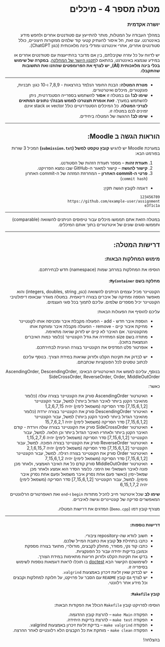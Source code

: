 <div dir="rtl">

# מטלה מספר 4 - מיכלים

### יושרה אקדמית

במהלך העבודה על המטלות, מותר להתייעץ עם סטודנטים אחרים ולחפש מידע באינטרנט. עם זאת, חל איסור להעתיק קטעי קוד שלמים ממקורות חיצוניים, כולל סטודנטים אחרים, אתרי אינטרנט ומודלי בינה מלאכותית (כגון ChatGPT).

יש לדווח על כל עזרה שקיבלתם, בין אם מדובר בהתייעצות עם סטודנטים אחרים או במידע שנמצא באינטרנט, בהתאם ל[תקנון היושר של המחלקה](https://www.ariel.ac.il/wp/cs/wp-content/uploads/sites/88/2020/08/Guidelines-for-Academic-Integrity.pdf).
**במקרה של שימוש בכלי בינה מלאכותית (AI), יש לצרף את הפרומפטים שהוזנו ואת התשובות שהתקבלו**.

-----
* **מטרת המטלה:** הבנת החומר הנלמד בהרצאות - 7,8,9 ו-10 כגון: תבניות, פונקטורים, מיכלים ואיטרטורים.
* **שימו לב!**  גם במטלה זו **אסור** להשתמש בספרייה הסטנדרטית, ניתן להשתמש במערך. **זאת אומרת תצטרכו לממש מבנה/י נתונים המתאים לצרכי המטלה**. כל המיכלים הסטנדרטיים כולל vector או stack *אינם זמינים* לכם במטלה זו.
* **שימו לב!** ההגשה של המטלה ביחידים.

---

## הוראות הגשה ב Moodle:

במערכת Moodle יש להגיש **קובץ טקסט למשל (`submission.txt`)** המכיל 3 שורות בפורמט הבא:

1. **תעודת זהות** – מספר תעודת הזהות של הסטודנט.
2. **קישור להגשה** – קישור למאגר ה-GitHub שבו נמצא הפרויקט.
3. **פרטי ה-commit האחרון** – המחרוזת המזהה של ה-commit האחרון (`commit hash`) 

 - דוגמה לקובץ הגשה תקין:
```
123456789
https://github.com/example-user/assignment
e3f1c1a 
```

---

במטלה הזאת אתם תממשו מיכלים עבור טיפוסים הניתנים להשוואה (comparable) ותממשו סוגים שונים של איטרטורים בתוך אותם המיכלים.

---

## דרישות המטלה:

### מימוש המחלקות הבאות:

הוסיפו את המחלקות במרחב שמות (namespace) חדש לבחירתכם.

#### מחלקה בשם `MyContainer`:
הקונטיינר מכיל עצמים הניתנים להשוואה (כגון, integers, doubles, string) והוא מאפשר הוספה ומחיקה של איברים בצורה דינאמית. במטלה מוגדר שבאופו דיפולטיבי הקונטיינר יכיל מספרים שלמים. עליכם לתמוך בכל סוגי העצמים.

עליכם להוסיף את הפעולות הבאות:

- הוספת איבר חדש - add - הפעולה מקבלת איבר ומכניסה אותו לקונטיינר
- מחיקת איבור קיים - remove - הפעולה מקבלת איבר ומוחקת אותו מהקונטיננר. אם האיבר לא קיים יש לזרוק שגיאה מתאימה.
- מתודה בשם size המחזירה את גודל הקונטיינר (כלומר כמות האיברים הנמצאת בתוכו).
- אופרטור פלט המדפיס את הקונטיינר בצורה הגיונית לבחירתכם.

* יש לבדוק את תקינות הקלט ולזרוק שגיאות במידת הצורך. בנוסף עליכם לכתוב טסטים לכל הפונקציות שכתבתם.

בנוסף, עליכם לממש את האיטרטורים הבאים: AscendingOrder, DescendingOrder, SideCrossOrder, ReverseOrder, Order, MiddleOutOrder

כאשר:

- האיטרטור AscendingOrder סורק את הקונטיינר בצורה עולה (כלומר מהאיבר הקטן ביותר לאיבר הגדול ביותר) למשל, עבור הקונטיינר [7,15,6,1,2] סדר הסריקה (משמאל לימין) יהיה 1,2,6,7,15    
- האיטרור DescendingOrder סורק את הקונטיינר בצורה יורדת (כלומר מהאיבר הגדול ביותר לאיבר הקטן ביותר) למשל, עבור הקונטיינר [7,15,6,1,2] סדר הסריקה (משמאל לימין) יהיה 15,7,6,2,1
- האיטרטור SideCrossOrder סורק את הקונטיינר בצורה עולה ויורדת - קודם האיבר הקטן ביותר ולאחריו האיבר הגדול ביותר וכן הלאה. למשל, עבור הקונטיינר [7,15,6,1,2] סדר הסריקה (משמאל לימין) יהיה 1,15,2,7,6 
- האיטרטור ReverseOrder סורק את הקונטיינר בצורה הפוכה. למשל, עבור הקונטיינר [7,15,6,1,2] סדר הסריקה (משמאל לימין) יהיה 2,1,6,15,7
- האיטרטור Order סורק את הקונטיינר בצורה רגילה. למשל, עבור הקונטיינר [7,15,6,1,2] סדר הסריקה (משמאל לימין) יהיה 7,15,6,1,2
- האיטרטור MiddleOutOrder סורק קודם כל את האיבר האמצעי, ולאחר מכן פונה לאיבר השמאלי ואז הימני. כלומר הסדר הוא אמצע ולאחר מכן שמאל-ימין (כאשר פעם אחת נסרק איבר משמאל ופעם אחת נסרק איבר מימין). למשל, עבור הקונטיינר [7,15,6,1,2] סדר הסריקה (משמאל לימין) יהיה 6,15,1,7,2

**שימו לב** שכל איטרטור חייב להכיל מתודות ``begin`` ו-``end`` ואת האופרטורים הרלוונטיים המאפשרים סריקה של קונטיינרים וגישה לאיברים.

מצורף קובץ דמו (``Demo.cpp``) המדגים את דרישות המטלה.

---


#### דרישות נוספות:

- חשוב לוודא שה-repository ציבורי.
- כתבו בתחילת **כל** קובץ את כתובת המייל שלכם.
- כתבו קוד נקי, מסודר, מחולק לקבצים, מודולרי, מתועד בצורה מספקת וכמובן בדיקות יחידה עבור כל הפונקציות.
- בדקו את תקינות הקלט ולזרוק חריגות מתאימות במידת הצורך.
- לשימושכם הקישור הבא [doctest](https://github.com/doctest/doctest) בו תוכלו לראות דוגמאות נוספות לשימוש בסיפריה זו.
- יש לבדוק שאין זליגת זיכרון באמצעות `valgrind`.
- יש לצרף גם קובץ `README` עם הסבר על פרויקט, על חלוקה למחלקות וקבצים וכל מידע אחר רלוונטי.


#### קובץ `Makefile`:
הוסיפו לפרויקט קובץ `Makefile` הכולל את הפקודות הבאות:
- הפקודה `make Main` – להרצת קובץ ההדגמה.
- הפקודה `make test` – להרצת בדיקות היחידה.
- הפקודה `make valgrind` – בדיקת זליגת זיכרון באמצעות valgrind.
- הפקודה `make clean` - מוחקת את כל הקבצים הלא רלוונטיים לאחר ההרצה.


בהצלחה!


</div>
